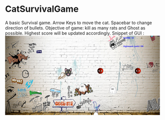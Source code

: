 # CatSurvivalGame
A basic Survival game.
Arrow Keys to move the cat.
Spacebar to change direction of bullets. 
Objective of game: kill as many rats and Ghost as possible. 
Highest score will be updated accordingly. 
Snippet of GUI :
![Demo Image](https://github.com/justintkj/CatSurvivalGame/blob/master/Demo.PNG)
